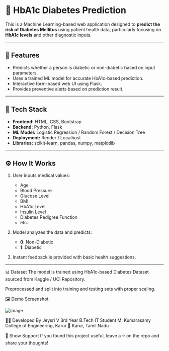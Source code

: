 # 🧬 HbA1c Diabetes Prediction

This is a Machine Learning-based web application designed to **predict the risk of Diabetes Mellitus** using patient health data, particularly focusing on **HbA1c levels** and other diagnostic inputs.



---

## 📌 Features

- Predicts whether a person is diabetic or non-diabetic based on input parameters.
- Uses a trained ML model for accurate HbA1c-based prediction.
- Interactive form-based web UI using Flask.
- Provides preventive alerts based on prediction result.

---

## 🧠 Tech Stack

- **Frontend:** HTML, CSS, Bootstrap  
- **Backend:** Python, Flask  
- **ML Model:** Logistic Regression / Random Forest / Decision Tree  
- **Deployment:** Render / Localhost  
- **Libraries:** scikit-learn, pandas, numpy, matplotlib

---

## ⚙️ How It Works

1. User inputs medical values:
   - Age
   - Blood Pressure
   - Glucose Level
   - BMI
   - HbA1c Level
   - Insulin Level
   - Diabetes Pedigree Function
   - etc.

2. Model analyzes the data and predicts:
   - **0**: Non-Diabetic  
   - **1**: Diabetic

3. Instant feedback is provided with basic health suggestions.

---
📊 Dataset
The model is trained using HbA1c-based Diabetes Dataset sourced from Kaggle / UCI Repository.

Preprocessed and split into training and testing sets with proper scaling.

🖼️ Demo Screenshot





![image](https://github.com/user-attachments/assets/116a9a41-52b9-4163-b0ed-c792c41b7e3b)



🧑‍💻 Developed By
Jeysri V
3rd Year B.Tech IT Student
M. Kumarasamy College of Engineering, Karur
📍 Karur, Tamil Nadu

🌟 Show Support
If you found this project useful, leave a ⭐ on the repo and share your thoughts!

